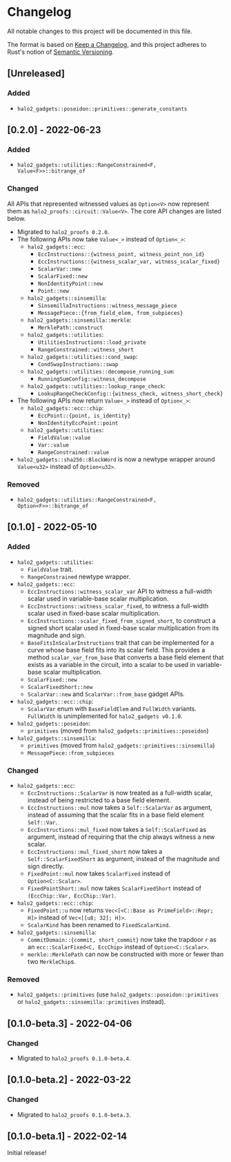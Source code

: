 # Changelog
All notable changes to this project will be documented in this file.

The format is based on [Keep a Changelog](https://keepachangelog.com/en/1.0.0/),
and this project adheres to Rust's notion of
[Semantic Versioning](https://semver.org/spec/v2.0.0.html).

## [Unreleased]
### Added
- `halo2_gadgets::poseidon::primitives::generate_constants`

## [0.2.0] - 2022-06-23
### Added
- `halo2_gadgets::utilities::RangeConstrained<F, Value<F>>::bitrange_of`

### Changed
All APIs that represented witnessed values as `Option<V>` now represent them as
`halo2_proofs::circuit::Value<V>`. The core API changes are listed below.

- Migrated to `halo2_proofs 0.2.0`.
- The following APIs now take `Value<_>` instead of `Option<_>`:
  - `halo2_gadgets::ecc`:
    - `EccInstructions::{witness_point, witness_point_non_id}`
    - `EccInstructions::{witness_scalar_var, witness_scalar_fixed}`
    - `ScalarVar::new`
    - `ScalarFixed::new`
    - `NonIdentityPoint::new`
    - `Point::new`
  - `halo2_gadgets::sinsemilla`:
    - `SinsemillaInstructions::witness_message_piece`
    - `MessagePiece::{from_field_elem, from_subpieces}`
  - `halo2_gadgets::sinsemilla::merkle`:
    - `MerklePath::construct`
  - `halo2_gadgets::utilities`:
    - `UtilitiesInstructions::load_private`
    - `RangeConstrained::witness_short`
  - `halo2_gadgets::utilities::cond_swap`:
    - `CondSwapInstructions::swap`
  - `halo2_gadgets::utilities::decompose_running_sum`:
    - `RunningSumConfig::witness_decompose`
  - `halo2_gadgets::utilities::lookup_range_check`:
    - `LookupRangeCheckConfig::{witness_check, witness_short_check}`
- The following APIs now return `Value<_>` instead of `Option<_>`:
  - `halo2_gadgets::ecc::chip`:
    - `EccPoint::{point, is_identity}`
    - `NonIdentityEccPoint::point`
  - `halo2_gadgets::utilities`:
    - `FieldValue::value`
    - `Var::value`
    - `RangeConstrained::value`
- `halo2_gadgets::sha256::BlockWord` is now a newtype wrapper around
  `Value<u32>` instead of `Option<u32>`.

### Removed
- `halo2_gadgets::utilities::RangeConstrained<F, Option<F>>::bitrange_of`

## [0.1.0] - 2022-05-10
### Added
- `halo2_gadgets::utilities`:
  - `FieldValue` trait.
  - `RangeConstrained` newtype wrapper.
- `halo2_gadgets::ecc`:
  - `EccInstructions::witness_scalar_var` API to witness a full-width scalar
    used in variable-base scalar multiplication.
  - `EccInstructions::witness_scalar_fixed`, to witness a full-width scalar
    used in fixed-base scalar multiplication.
  - `EccInstructions::scalar_fixed_from_signed_short`, to construct a signed
    short scalar used in fixed-base scalar multiplication from its magnitude and
    sign.
  - `BaseFitsInScalarInstructions` trait that can be implemented for a curve
    whose base field fits into its scalar field. This provides a method
    `scalar_var_from_base` that converts a base field element that exists as
    a variable in the circuit, into a scalar to be used in variable-base
    scalar multiplication.
  - `ScalarFixed::new`
  - `ScalarFixedShort::new`
  - `ScalarVar::new` and `ScalarVar::from_base` gadget APIs.
- `halo2_gadgets::ecc::chip`:
  - `ScalarVar` enum with `BaseFieldElem` and `FullWidth` variants. `FullWidth`
    is unimplemented for `halo2_gadgets v0.1.0`.
- `halo2_gadgets::poseidon`:
  - `primitives` (moved from `halo2_gadgets::primitives::poseidon`)
- `halo2_gadgets::sinsemilla`:
  - `primitives` (moved from `halo2_gadgets::primitives::sinsemilla`)
  - `MessagePiece::from_subpieces`

### Changed
- `halo2_gadgets::ecc`:
  - `EccInstructions::ScalarVar` is now treated as a full-width scalar, instead
    of being restricted to a base field element.
  - `EccInstructions::mul` now takes a `Self::ScalarVar` as argument, instead
    of assuming that the scalar fits in a base field element `Self::Var`.
  - `EccInstructions::mul_fixed` now takes a `Self::ScalarFixed` as argument,
    instead of requiring that the chip always witness a new scalar.
  - `EccInstructions::mul_fixed_short` now takes a `Self::ScalarFixedShort` as
    argument, instead of the magnitude and sign directly.
  - `FixedPoint::mul` now takes `ScalarFixed` instead of `Option<C::Scalar>`.
  - `FixedPointShort::mul` now takes `ScalarFixedShort` instead of
    `(EccChip::Var, EccChip::Var)`.
- `halo2_gadgets::ecc::chip`:
  - `FixedPoint::u` now returns `Vec<[<C::Base as PrimeField>::Repr; H]>`
    instead of `Vec<[[u8; 32]; H]>`.
  - `ScalarKind` has been renamed to `FixedScalarKind`.
- `halo2_gadgets::sinsemilla`:
  - `CommitDomain::{commit, short_commit}` now take the trapdoor `r` as an
    `ecc::ScalarFixed<C, EccChip>` instead of `Option<C::Scalar>`.
  - `merkle::MerklePath` can now be constructed with more or fewer than two
    `MerkleChip`s.

### Removed
- `halo2_gadgets::primitives` (use `halo2_gadgets::poseidon::primitives` or
  `halo2_gadgets::sinsemilla::primitives` instead).

## [0.1.0-beta.3] - 2022-04-06
### Changed
- Migrated to `halo2_proofs 0.1.0-beta.4`.

## [0.1.0-beta.2] - 2022-03-22
### Changed
- Migrated to `halo2_proofs 0.1.0-beta.3`.

## [0.1.0-beta.1] - 2022-02-14
Initial release!
